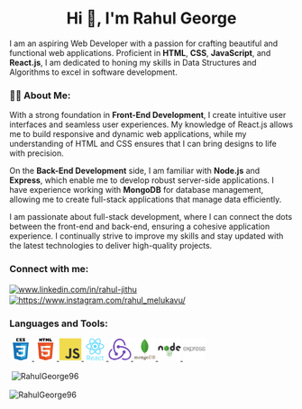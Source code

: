 <h1 align="center">Hi 👋, I'm Rahul George</h1>
<p>
  I am an aspiring Web Developer with a passion for crafting beautiful and functional web applications. Proficient in <strong>HTML</strong>, <strong>CSS</strong>, <strong>JavaScript</strong>, and <strong>React.js</strong>, I am dedicated to honing my skills in Data Structures and Algorithms to excel in software development.
</p>

<h3 align="left">👨‍💻 About Me:</h3>
<p>
  With a strong foundation in <strong>Front-End Development</strong>, I create intuitive user interfaces and seamless user experiences. My knowledge of React.js allows me to build responsive and dynamic web applications, while my understanding of HTML and CSS ensures that I can bring designs to life with precision.
</p>
<p>
  On the <strong>Back-End Development</strong> side, I am familiar with <strong>Node.js</strong> and <strong>Express</strong>, which enable me to develop robust server-side applications. I have experience working with <strong>MongoDB</strong> for database management, allowing me to create full-stack applications that manage data efficiently.
</p>
<p>
  I am passionate about full-stack development, where I can connect the dots between the front-end and back-end, ensuring a cohesive application experience. I continually strive to improve my skills and stay updated with the latest technologies to deliver high-quality projects.
</p>

<h3 align="left">Connect with me:</h3>
<p align="left">
  <a href="https://linkedin.com/in/www.linkedin.com/in/rahul-jithu" target="blank"><img align="center" src="https://raw.githubusercontent.com/rahuldkjain/github-profile-readme-generator/master/src/images/icons/Social/linked-in-alt.svg" alt="www.linkedin.com/in/rahul-jithu" height="30" width="40" /></a>
  <a href="https://instagram.com/https://www.instagram.com/rahul_melukavu/" target="blank"><img align="center" src="https://raw.githubusercontent.com/rahuldkjain/github-profile-readme-generator/master/src/images/icons/Social/instagram.svg" alt="https://www.instagram.com/rahul_melukavu/" height="30" width="40" /></a>
</p>

<h3 align="left">Languages and Tools:</h3>
<p align="left"> 
  <a href="https://www.w3schools.com/css/" target="_blank" rel="noreferrer"> <img src="https://raw.githubusercontent.com/devicons/devicon/master/icons/css3/css3-original-wordmark.svg" alt="css3" width="40" height="40"/> </a>  
  <a href="https://www.w3.org/html/" target="_blank" rel="noreferrer"> <img src="https://raw.githubusercontent.com/devicons/devicon/master/icons/html5/html5-original-wordmark.svg" alt="html5" width="40" height="40"/> </a> 
  <a href="https://developer.mozilla.org/en-US/docs/Web/JavaScript" target="_blank" rel="noreferrer"> <img src="https://raw.githubusercontent.com/devicons/devicon/master/icons/javascript/javascript-original.svg" alt="javascript" width="40" height="40"/> </a> 
  <a href="https://reactjs.org/" target="_blank" rel="noreferrer"> <img src="https://raw.githubusercontent.com/devicons/devicon/master/icons/react/react-original-wordmark.svg" alt="react" width="40" height="40"/> </a> 
  <a href="https://redux.js.org" target="_blank" rel="noreferrer"> <img src="https://raw.githubusercontent.com/devicons/devicon/master/icons/redux/redux-original.svg" alt="redux" width="40" height="40"/> </a> 
  <a href="https://www.mongodb.com/" target="_blank" rel="noreferrer"> <img src="https://raw.githubusercontent.com/devicons/devicon/master/icons/mongodb/mongodb-original-wordmark.svg" alt="mongodb" width="40" height="40"/> </a> 
  <a href="https://nodejs.org" target="_blank" rel="noreferrer"> <img src="https://raw.githubusercontent.com/devicons/devicon/master/icons/nodejs/nodejs-original-wordmark.svg" alt="nodejs" width="40" height="40"/> </a> 
  <a href="https://expressjs.com" target="_blank" rel="noreferrer"> <img src="https://raw.githubusercontent.com/devicons/devicon/master/icons/express/express-original-wordmark.svg" alt="express" width="40" height="40"/> </a>
</p>

<p>&nbsp;<img align="center" src="https://github-readme-stats.vercel.app/api?username=RahulGeorge96&show_icons=true&locale=en" alt="RahulGeorge96" /></p>

<p><img align="center" src="https://github-readme-streak-stats.herokuapp.com/?user=RahulGeorge96&" alt="RahulGeorge96" /></p>

